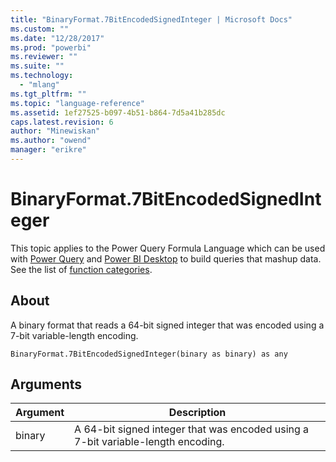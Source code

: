 ```yaml
---
title: "BinaryFormat.7BitEncodedSignedInteger | Microsoft Docs"
ms.custom: ""
ms.date: "12/28/2017"
ms.prod: "powerbi"
ms.reviewer: ""
ms.suite: ""
ms.technology: 
  - "mlang"
ms.tgt_pltfrm: ""
ms.topic: "language-reference"
ms.assetid: 1ef27525-b097-4b51-b864-7d5a41b285dc
caps.latest.revision: 6
author: "Minewiskan"
ms.author: "owend"
manager: "erikre"
---
```

# BinaryFormat.7BitEncodedSignedInteger
This topic applies to the Power Query Formula Language which can be used with [Power Query](https://support.office.com/article/Introduction-to-Microsoft-Power-Query-for-Excel-6E92E2F4-2079-4E1F-BAD5-89F6269CD605) and [Power BI Desktop](http://go.microsoft.com/fwlink/p/?LinkId=618607) to build queries that mashup data. See the list of [function categories](https://msdn.microsoft.com/en-us/library/mt211003.aspx).  
  
## About  
A binary format that reads a 64-bit signed integer that was encoded using a 7-bit variable-length encoding.  
  
```  
BinaryFormat.7BitEncodedSignedInteger(binary as binary) as any  
```  
  
## Arguments  
  
|Argument|Description|  
|------------|---------------|  
|binary|A 64-bit signed integer that was encoded using a 7-bit variable-length encoding.|  
  
